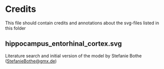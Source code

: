 # Credits

This file should contain credits and annotations about the svg-files listed in this folder

## hippocampus_entorhinal_cortex.svg

Literature search and initial version of the model by Stefanie Bothe (StefanieBothe@gmx.de)
